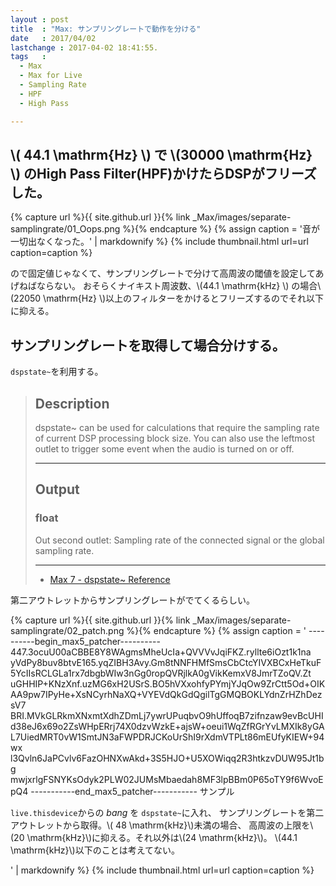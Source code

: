 ```yaml
---
layout : post
title  : "Max: サンプリングレートで動作を分ける"
date   : 2017/04/02
lastchange : 2017-04-02 18:41:55.
tags   :
  - Max
  - Max for Live
  - Sampling Rate
  - HPF
  - High Pass

---
```


## \\( 44.1 \mathrm{Hz} \\) で \\(30000 \mathrm{Hz} \\) のHigh Pass Filter(HPF)かけたらDSPがフリーズした。

{% capture url %}{{ site.github.url }}{% link _Max/images/separate-samplingrate/01_Oops.png %}{% endcapture %}
{% assign caption = '音が一切出なくなった。' | markdownify %}
{% include thumbnail.html url=url caption=caption %}

ので固定値じゃなくて、サンプリングレートで分けて高周波の閾値を設定してあげねばならない。
おそらくナイキスト周波数、\\(44.1 \mathrm{kHz} \\) の場合\\(22050 \mathrm{Hz} \\)以上のフィルターをかけるとフリーズするのでそれ以下に抑える。


## サンプリングレートを取得して場合分けする。

`dspstate~`を利用する。

> ## Description
> 
> dspstate~ can be used for calculations 
> that require the sampling rate of current DSP processing block size.
> You can also use the leftmost outlet to trigger some event when the audio is turned on or off. 
> 
> ---
>
> ## Output
> 
> ### float
> 
> Out second outlet: Sampling rate of the connected signal or the global sampling rate.
> 
> ---
> 
> * [Max 7 - dspstate~ Reference](https://docs.cycling74.com/max7/maxobject/dspstate~)

第二アウトレットからサンプリングレートがでてくるらしい。

{% capture url %}{{ site.github.url }}{% link _Max/images/separate-samplingrate/02_patch.png %}{% endcapture %}
{% assign caption = '
    ----------begin_max5_patcher----------
    447.3ocuU00aCBBE8Y8WAgmsMheUcIa+QVVVvJqiFKZ.ryllte6iOzt1k1na
    yVdPy8buv8btvE165.yqZIBH3Avy.Gm8tNNFHMfSmsCbCtcYIVXBCxHeTkuF
    5YcIIsRCLGLa1rx7dbgbWIw3nGg0ropQVRjlkA0gVikKemxV8JmrTZoQV.Zt
    uGHHIP+KNzXnf.uzMG6xH2USrS.BO5hVXxohfyPYmjYJqOw9ZrCtt5Od+OIK
    AA9pw7IPyHe+XsNCyrhNaXQ+VYEVdQkGdQgilTgGMQBOKLYdnZrHZhDezsV7
    BRI.MVkGLRkmXNxmtXdhZDmLj7ywrUPuqbvO9hUffoqB7zifnzaw9evBcUHI
    d38eJ6x69o2ZsWHpERrj74X0dzvWzkE+ajsW+oeui1WqZfRGrYvLMXIk8yGA
    L7UiedMRT0vW1SmtJN3aFWPDRJCKoUrShI9rXdmVTPLt86mEUfyKIEW+94wx
    l3Qvln6JaPCvlv6FazOHNXwAkd+3S5HJO+U5XOWiqq2R3htkzvDUW95Jt1bg
    mwjxrlgFSNYKsOdyk2PLW02JUMsMbaedah8MF3lpBBm0P65oTY9f6WvoEpQ4
    -----------end_max5_patcher-----------
サンプル

`live.thisdevice`からの *bang* を `dspstate~`に入れ、
サンプリングレートを第二アウトレットから取得。\\( 48 \mathrm{kHz}\\)未満の場合、
高周波の上限を\\(20 \mathrm{kHz}\\)に抑える。それ以外は\\(24 \mathrm{kHz}\\)。
\\(44.1 \mathrm{kHz}\\)以下のことは考えてない。

' | markdownify %}
{% include thumbnail.html url=url caption=caption %}


